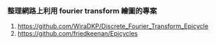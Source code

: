 ### 整理網路上利用 fourier transform 繪圖的專案
1. https://github.com/WiraDKP/Discrete_Fourier_Transform_Epicycle
2. https://github.com/friedkeenan/Epicycles
